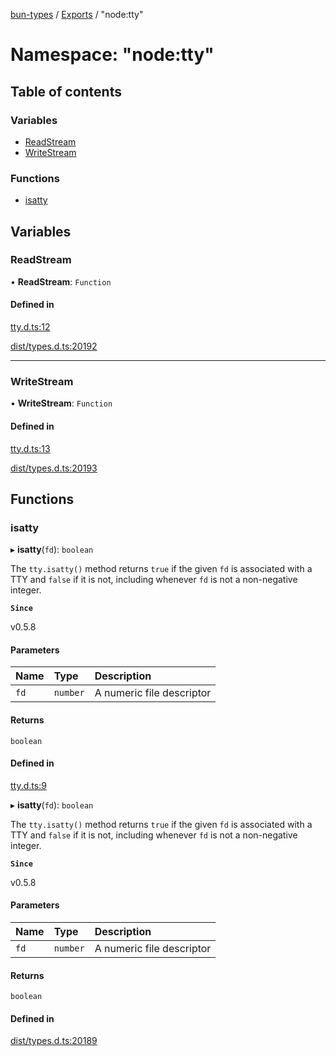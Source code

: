 [bun-types](../README.md) / [Exports](../modules.md) / "node:tty"

# Namespace: "node:tty"

## Table of contents

### Variables

- [ReadStream](node_tty_.md#readstream)
- [WriteStream](node_tty_.md#writestream)

### Functions

- [isatty](node_tty_.md#isatty)

## Variables

### ReadStream

• **ReadStream**: `Function`

#### Defined in

[tty.d.ts:12](https://github.com/valgaze/bun-types/blob/5e53f27/tty.d.ts#L12)

[dist/types.d.ts:20192](https://github.com/valgaze/bun-types/blob/5e53f27/dist/types.d.ts#L20192)

___

### WriteStream

• **WriteStream**: `Function`

#### Defined in

[tty.d.ts:13](https://github.com/valgaze/bun-types/blob/5e53f27/tty.d.ts#L13)

[dist/types.d.ts:20193](https://github.com/valgaze/bun-types/blob/5e53f27/dist/types.d.ts#L20193)

## Functions

### isatty

▸ **isatty**(`fd`): `boolean`

The `tty.isatty()` method returns `true` if the given `fd` is associated with
a TTY and `false` if it is not, including whenever `fd` is not a non-negative
integer.

**`Since`**

v0.5.8

#### Parameters

| Name | Type | Description |
| :------ | :------ | :------ |
| `fd` | `number` | A numeric file descriptor |

#### Returns

`boolean`

#### Defined in

[tty.d.ts:9](https://github.com/valgaze/bun-types/blob/5e53f27/tty.d.ts#L9)

▸ **isatty**(`fd`): `boolean`

The `tty.isatty()` method returns `true` if the given `fd` is associated with
a TTY and `false` if it is not, including whenever `fd` is not a non-negative
integer.

**`Since`**

v0.5.8

#### Parameters

| Name | Type | Description |
| :------ | :------ | :------ |
| `fd` | `number` | A numeric file descriptor |

#### Returns

`boolean`

#### Defined in

[dist/types.d.ts:20189](https://github.com/valgaze/bun-types/blob/5e53f27/dist/types.d.ts#L20189)
